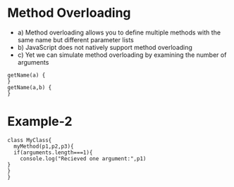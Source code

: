 # Method Overloading
- a) Method overloading allows you to define multiple methods with the same name but different parameter lists
- b) JavaScript does not natively support method overloading
- c) Yet we can simulate method overloading by examining the number of arguments
```
getName(a) {
}
getName(a,b) {
}
```
# Example-2
```
class MyClass{
  myMethod(p1,p2,p3){
  if(arguments.length===1){
    console.log("Recieved one argument:",p1)
}
}
}

```
